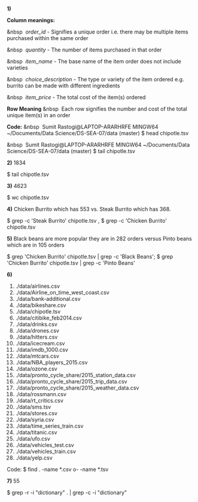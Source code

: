 **1)**

**Column meanings:** 

&nbsp&nbsp; *order_id* - Signifies a unique order i.e. there may be multiple items purchased within the same order

&nbsp&nbsp; *quantity* - The number of items purchased in that order

&nbsp&nbsp; *item_name* - The base name of the item order does not include varieties

&nbsp&nbsp; *choice_description* - The type or variety of the item ordered e.g. burrito can be made with different ingredients

&nbsp&nbsp; *item_price* - The total cost of the item(s) ordered

**Row Meaning**
&nbsp&nbsp; Each row signifies the number and cost of the total unique item(s) in an order

**Code:**
&nbsp&nbsp; Sumit Rastogi@LAPTOP-ARARHRFE MINGW64 ~/Documents/Data Science/DS-SEA-07/data (master) $ head chipotle.tsv

&nbsp&nbsp; Sumit Rastogi@LAPTOP-ARARHRFE MINGW64 ~/Documents/Data Science/DS-SEA-07/data (master) $ tail chipotle.tsv

**2)** 1834

 $ tail chipotle.tsv

**3)** 4623

 $ wc chipotle.tsv

**4)** Chicken Burrito which has 553 vs. Steak Burrito which has 368.

$ grep -c 'Steak Burrito' chipotle.tsv , $ grep -c 'Chicken Burrito' chipotle.tsv

**5)** Black beans are more popular they are in 282 orders versus Pinto beans which are in 105 orders

$ grep 'Chicken Burrito' chipotle.tsv | grep -c 'Black Beans'; $ grep 'Chicken Burrito' chipotle.tsv | grep -c 'Pinto Beans'

**6)**

1. ./data/airlines.csv
1. ./data/Airline_on_time_west_coast.csv
1. ./data/bank-additional.csv
1. ./data/bikeshare.csv
1. ./data/chipotle.tsv
1. ./data/citibike_feb2014.csv
1. ./data/drinks.csv
1. ./data/drones.csv
1. ./data/hitters.csv
1. ./data/icecream.csv
1. ./data/imdb_1000.csv
1. ./data/mtcars.csv
1. ./data/NBA_players_2015.csv
1. ./data/ozone.csv
1. ./data/pronto_cycle_share/2015_station_data.csv
1. ./data/pronto_cycle_share/2015_trip_data.csv
1. ./data/pronto_cycle_share/2015_weather_data.csv
1. ./data/rossmann.csv
1. ./data/rt_critics.csv
1. ./data/sms.tsv
1. ./data/stores.csv
1. ./data/syria.csv
1. ./data/time_series_train.csv
1. ./data/titanic.csv
1. ./data/ufo.csv
1. ./data/vehicles_test.csv
1. ./data/vehicles_train.csv
1. ./data/yelp.csv

Code: $ find . -name *.csv o- -name *.tsv

**7)** 55

$ grep -r -i "dictionary" . | grep -c -i "dictionary"

